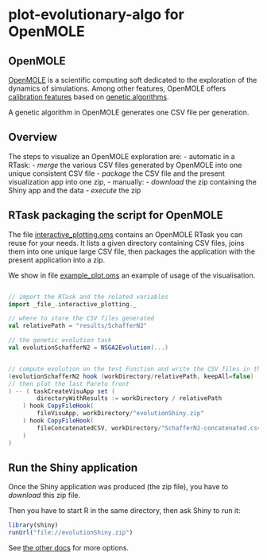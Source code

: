 # plot-evolutionary-algo for OpenMOLE

## OpenMOLE

[OpenMOLE](https://github.com/openmole/openmole) is a scientific computing soft 
dedicated to the exploration of the dynamics of simulations.
Among other features, OpenMOLE offers [calibration features](https://next.openmole.org/Calibration.html) based 
on [genetic algorithms](https://next.openmole.org/Genetic+Algorithms.html).

A genetic algorithm in OpenMOLE generates one CSV file per generation.

## Overview

The steps to visualize an OpenMOLE exploration are:
    - automatic in a RTask:
        - *merge* the various CSV files generated by OpenMOLE into one unique consistent CSV file
        - *package* the CSV file and the present visualization app into one zip,
    - manually:
	- *download* the zip containing the Shiny app and the data
	- *execute* the zip

## RTask packaging the script for OpenMOLE

The file [interactive_plotting.oms](./interactive_plotting.oms) contains an OpenMOLE RTask you can reuse for your needs.
It lists a given directory containing CSV files, joins them into one unique large CSV file, 
then packages the application with the present application into a zip.

We show in file [example_plot.oms](./example_plot.oms) an example of usage of the visualisation.

```scala

// import the RTask and the related variables 
import _file_.interactive_plotting._

// where to store the CSV files generated
val relativePath = "results/SchafferN2"

// the genetic evolution task 
val evolutionSchafferN2 = NSGA2Evolution(...)


// compute evolution on the test Function and write the CSV files in the directory
(evolutionSchafferN2 hook (workDirectory/relativePath, keepAll=false)
// then plot the last Pareto front
) -- ( taskCreateVisuApp set ( 
	    directoryWithResults := workDirectory / relativePath
	) hook CopyFileHook(
	    fileVisuApp, workDirectory/"evolutionShiny.zip" 
	) hook CopyFileHook(
	    fileConcatenatedCSV, workDirectory/"SchafferN2-concatenated.csv" 
	)
)
```

## Run the Shiny application

Once the Shiny application was produced (the zip file), you have to *download* this zip file.

Then you have to start R in the same directory, then ask Shiny to run it: 
```R
library(shiny)
runUrl("file://evolutionShiny.zip")
```

See [the other docs](../README.md) for more options.

